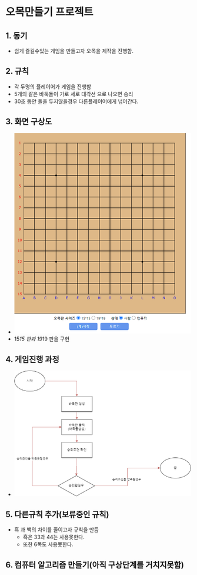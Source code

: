 # 오목만들기 프로젝트

## 1. 동기
  + 쉽게 즐길수있는 게임을 만들고자 오목을 제작을 진행함.
## 2. 규칙
  + 각 두명의 플레이어가 게임을 진행함
  + 5개의 같은 바둑돌이 가로 세로 대각선 으로 나오면 승리
  + 30초 동안 돌을 두지않을경우 다른플레이어에게 넘어간다.
## 3. 화면 구상도
  + ![화면 구상도](https://github.com/Tyrano1129/Omok/blob/main/%ED%99%94%EB%A9%B4%20%EC%BA%A1%EC%B2%98%202024-01-25%20094335.png)
  + 15*15 판과 19*19 판을 구현
## 4. 게임진행 과정
  + ![진행 과정](https://github.com/Tyrano1129/Omok/blob/main/%EC%A7%84%ED%96%89%EA%B3%BC%EC%A0%95.drawio.png)
## 5. 다른규칙 추가(보류중인 규칙)
  + 흑 과 백의 차이를 줄이고자 규칙을 만듬
    * 흑은 33과 44는 사용못한다.
    * 또한 6목도 사용못한다.
## 6. 컴퓨터 알고리즘 만들기(아직 구상단계를 거치지못함)
